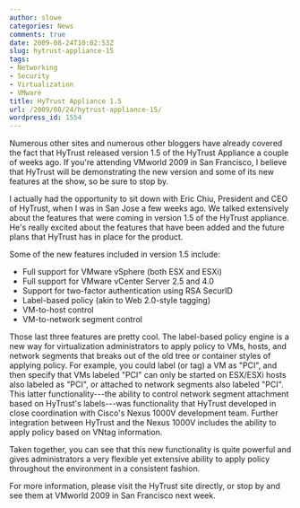 ```yaml
---
author: slowe
categories: News
comments: true
date: 2009-08-24T10:02:53Z
slug: hytrust-appliance-15
tags:
- Networking
- Security
- Virtualization
- VMware
title: HyTrust Appliance 1.5
url: /2009/08/24/hytrust-appliance-15/
wordpress_id: 1554
---
```


Numerous other sites and numerous other bloggers have already covered the fact that HyTrust released version 1.5 of the HyTrust Appliance a couple of weeks ago. If you're attending VMworld 2009 in San Francisco, I believe that HyTrust will be demonstrating the new version and some of its new features at the show, so be sure to stop by.

I actually had the opportunity to sit down with Eric Chiu, President and CEO of HyTrust, when I was in San Jose a few weeks ago. We talked extensively about the features that were coming in version 1.5 of the HyTrust appliance. He's really excited about the features that have been added and the future plans that HyTrust has in place for the product.

Some of the new features included in version 1.5 include:

* Full support for VMware vSphere (both ESX and ESXi)
* Full support for VMware vCenter Server 2.5 and 4.0
* Support for two-factor authentication using RSA SecurID
* Label-based policy (akin to Web 2.0-style tagging)
* VM-to-host control
* VM-to-network segment control

Those last three features are pretty cool. The label-based policy engine is a new way for virtualization administrators to apply policy to VMs, hosts, and network segments that breaks out of the old tree or container styles of applying policy. For example, you could label (or tag) a VM as "PCI", and then specify that VMs labeled "PCI" can only be started on ESX/ESXi hosts also labeled as "PCI", or attached to network segments also labeled "PCI". This latter functionality---the ability to control network segment attachment based on HyTrust's labels---was functionality that HyTrust developed in close coordination with Cisco's Nexus 1000V development team. Further integration between HyTrust and the Nexus 1000V includes the ability to apply policy based on VNtag information.

Taken together, you can see that this new functionality is quite powerful and gives administrators a very flexible yet extensive ability to apply policy throughout the environment in a consistent fashion.

For more information, please visit the HyTrust site directly, or stop by and see them at VMworld 2009 in San Francisco next week.
